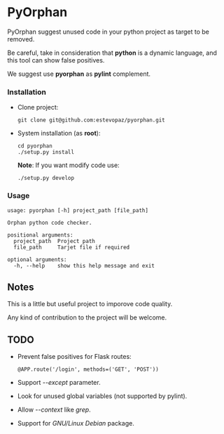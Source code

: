 # PyOrphan
PyOrphan suggest unused code in your python project
as target to be removed.

Be careful, take in consideration that __python__ is a dynamic language,
and this tool can show false positives.

We suggest use __pyorphan__ as __pylint__ complement.

### Installation

- Clone project:

      git clone git@github.com:estevopaz/pyorphan.git

- System installation (as __root__):

      cd pyorphan
      ./setup.py install
      
  __Note__: If you want modify code use:

      ./setup.py develop
  
### Usage

    usage: pyorphan [-h] project_path [file_path]

    Orphan python code checker.

    positional arguments:
      project_path  Project path
      file_path     Tarjet file if required

    optional arguments:
      -h, --help    show this help message and exit


## Notes

This is a little but useful project to imporove code quality.

Any kind of contribution to the project will be welcome.


## TODO 

- Prevent false positives for Flask routes:
   
      @APP.route('/login', methods=('GET', 'POST'))

- Support _--except_ parameter.
- Look for unused global variables (not supported by pylint).
- Allow _--context_ like _grep_.
- Support for _GNU/Linux Debian_ package.
